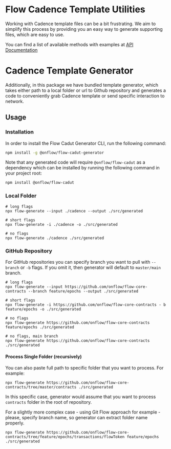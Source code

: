 # Flow Cadence Template Utilities
Working with Cadence template files can be a bit frustrating.
We aim to simplify this process by providing you an easy way to generate supporting files, which are easy to use. 

You can find a list of available methods with examples at [API Documentation](/docs/api.md)

# Cadence Template Generator
Additionally, in this package we have bundled template generator, which takes either path to a local folder or url to 
Github repository and generates a code to conveniently grab Cadence template or send specific interaction to network.

## Usage

### Installation

In order to install the Flow Cadut Generator CLI, run the following command:

```bash
npm install -g @onflow/flow-cadut-generator
```

Note that any generated code will require `@onflow/flow-cadut` as a dependency which can be installed by running the following command in your project root:

```bash
npm install @onflow/flow-cadut
```

### Local Folder
```
# long flags
npx flow-generate --input ./cadence --output ./src/generated

# short flags
npx flow-generate -i ./cadence -o ./src/generated

# no flags
npx flow-generate ./cadence ./src/generated
```

### GitHub Repository
For GitHub repositories you can specify branch you want to pull with `--branch` or `-b` flags. If you omit it, then generator
will default to `master/main` branch.
```
# long flags
npx flow-generate --input https://github.com/onflow/flow-core-contracts --branch feature/epochs --output ./src/generated

# short flags
npx flow-generate -i https://github.com/onflow/flow-core-contracts - b feature/epochs -o ./src/generated

# no flags
npx flow-generate https://github.com/onflow/flow-core-contracts feature/epochs ./src/generated

# no flags, main branch
npx flow-generate https://github.com/onflow/flow-core-contracts ./src/generated
```
#### Process Single Folder (recursively)
You can also paste full path to specific folder that you want to process. For example:
```
npx flow-generate https://github.com/onflow/flow-core-contracts/tree/master/contracts ./src/generated
```
In this specific case, generator would assume that you want to process `contracts` folder in the root of repository.

For a slightly more complex case - using Git Flow approach for example - please, specify branch name, so generator can 
extract folder name properly.
```
npx flow-generate https://github.com/onflow/flow-core-contracts/tree/feature/epochs/transactions/flowToken feature/epochs ./src/generated
```
